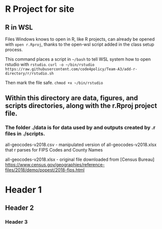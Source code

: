 # R Project for site

## R in WSL
Files Windows knows to open in R, like R projects, can already be opened with `open r.Rproj`, thanks to the open-wsl script added in the class setup process. 

This command places a script in `~/bash` to tell WSL system how to open rstudio with `rstudio`.
`curl -o ~/bin/rstudio https://raw.githubusercontent.com/code4policy/Team-A3/add-r-directory/r/rstudio.sh` 

Then mark the file safe. 
`chmod +x ~/bin/rstudio`

## Within this directory are data, figures, and scripts directories, along with the r.Rproj project file.

### The folder ./data is for data used by and outputs created by .r files in ./scripts.

all-geocodes-v2018.csv - manipulated version of all-geocodes-v2018.xlsx that r parses for FIPS Codes and County Names

all-geocodes-v2018.xlsx - original file downloaded from [Census Bureau] https://www.census.gov/geographies/reference-files/2018/demo/popest/2018-fips.html





# Header 1
## Header 2
### Header 3